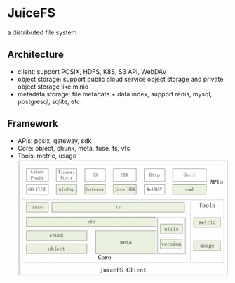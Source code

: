# JuiceFS
a distributed file system
## Architecture
- client: support POSIX, HDFS, K8S, S3 API, WebDAV
- object storage: support public cloud service object storage and private object storage like minio
- metadata storage: file metadata + data index, support redis, mysql, postgresql, sqlite, etc.  
## Framework
- APIs: posix, gateway, sdk
- Core: object, chunk, meta, fuse, fs, vfs
- Tools: metric, usage
![img](./juicefs-arch.png)
